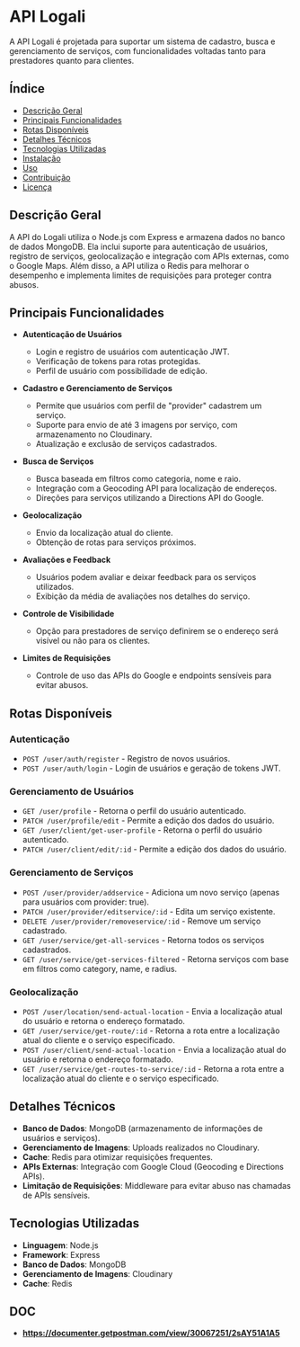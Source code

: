 # API Logali

A API Logali é projetada para suportar um sistema de cadastro, busca e gerenciamento de serviços, com funcionalidades voltadas tanto para prestadores quanto para clientes.

## Índice

- [Descrição Geral](#descrição-geral)
- [Principais Funcionalidades](#principais-funcionalidades)
- [Rotas Disponíveis](#rotas-disponíveis)
- [Detalhes Técnicos](#detalhes-técnicos)
- [Tecnologias Utilizadas](#tecnologias-utilizadas)
- [Instalação](#instalação)
- [Uso](#uso)
- [Contribuição](#contribuição)
- [Licença](#licença)

## Descrição Geral

A API do Logali utiliza o Node.js com Express e armazena dados no banco de dados MongoDB. Ela inclui suporte para autenticação de usuários, registro de serviços, geolocalização e integração com APIs externas, como o Google Maps. Além disso, a API utiliza o Redis para melhorar o desempenho e implementa limites de requisições para proteger contra abusos.

## Principais Funcionalidades

- **Autenticação de Usuários**
  - Login e registro de usuários com autenticação JWT.
  - Verificação de tokens para rotas protegidas.
  - Perfil de usuário com possibilidade de edição.

- **Cadastro e Gerenciamento de Serviços**
  - Permite que usuários com perfil de "provider" cadastrem um serviço.
  - Suporte para envio de até 3 imagens por serviço, com armazenamento no Cloudinary.
  - Atualização e exclusão de serviços cadastrados.

- **Busca de Serviços**
  - Busca baseada em filtros como categoria, nome e raio.
  - Integração com a Geocoding API para localização de endereços.
  - Direções para serviços utilizando a Directions API do Google.

- **Geolocalização**
  - Envio da localização atual do cliente.
  - Obtenção de rotas para serviços próximos.

- **Avaliações e Feedback**
  - Usuários podem avaliar e deixar feedback para os serviços utilizados.
  - Exibição da média de avaliações nos detalhes do serviço.

- **Controle de Visibilidade**
  - Opção para prestadores de serviço definirem se o endereço será visível ou não para os clientes.

- **Limites de Requisições**
  - Controle de uso das APIs do Google e endpoints sensíveis para evitar abusos.

## Rotas Disponíveis

### Autenticação
- `POST /user/auth/register` - Registro de novos usuários.
- `POST /user/auth/login` - Login de usuários e geração de tokens JWT.

### Gerenciamento de Usuários
- `GET /user/profile` - Retorna o perfil do usuário autenticado.
- `PATCH /user/profile/edit` - Permite a edição dos dados do usuário.
- `GET /user/client/get-user-profile` - Retorna o perfil do usuário autenticado.
- `PATCH /user/client/edit/:id` - Permite a edição dos dados do usuário.

### Gerenciamento de Serviços
- `POST /user/provider/addservice` - Adiciona um novo serviço (apenas para usuários com provider: true).
- `PATCH /user/provider/editservice/:id` - Edita um serviço existente.
- `DELETE /user/provider/removeservice/:id` - Remove um serviço cadastrado.
- `GET /user/service/get-all-services` - Retorna todos os serviços cadastrados.
- `GET /user/service/get-services-filtered` - Retorna serviços com base em filtros como category, name, e radius.

### Geolocalização
- `POST /user/location/send-actual-location` - Envia a localização atual do usuário e retorna o endereço formatado.
- `GET /user/service/get-route/:id` - Retorna a rota entre a localização atual do cliente e o serviço especificado.
- `POST /user/client/send-actual-location` - Envia a localização atual do usuário e retorna o endereço formatado.
- `GET /user/service/get-routes-to-service/:id` - Retorna a rota entre a localização atual do cliente e o serviço especificado.

## Detalhes Técnicos

- **Banco de Dados**: MongoDB (armazenamento de informações de usuários e serviços).
- **Gerenciamento de Imagens**: Uploads realizados no Cloudinary.
- **Cache**: Redis para otimizar requisições frequentes.
- **APIs Externas**: Integração com Google Cloud (Geocoding e Directions APIs).
- **Limitação de Requisições**: Middleware para evitar abuso nas chamadas de APIs sensíveis.

## Tecnologias Utilizadas

- **Linguagem**: Node.js
- **Framework**: Express
- **Banco de Dados**: MongoDB
- **Gerenciamento de Imagens**: Cloudinary
- **Cache**: Redis

## DOC
 - **https://documenter.getpostman.com/view/30067251/2sAY51A1A5**
